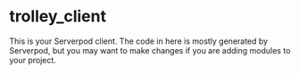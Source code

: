 # trolley_client

This is your Serverpod client. The code in here is mostly generated by
Serverpod, but you may want to make changes if you are adding modules to your
project.
